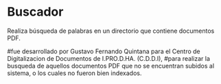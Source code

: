 # Buscador
Realiza búsqueda de palabras en un directorio que contiene documentos PDF.


#fue desarrollado por Gustavo Fernando Quintana para el Centro de Digitalizacion de Documentos de I.PRO.D.HA. (C.D.D.I),
#para realizar la busqueda de aquellos documentos PDF que no se encuentran subidos al sistema, o los cuales no fueron bien indexados.

